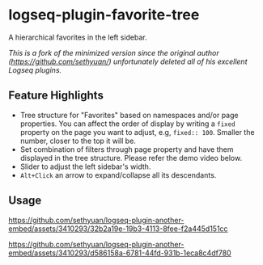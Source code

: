 # logseq-plugin-favorite-tree

A hierarchical favorites in the left sidebar.

_This is a fork of the minimized version since the original author (https://github.com/sethyuan/) unfortunately deleted all of his excellent Logseq plugins._

## Feature Highlights

- Tree structure for "Favorites" based on namespaces and/or page properties. You can affect the order of display by writing a `fixed` property on the page you want to adjust, e.g, `fixed:: 100`. Smaller the number, closer to the top it will be.
- Set combination of filters through page property and have them displayed in the tree structure. Please refer the demo video below.
- Slider to adjust the left sidebar's width.
- `Alt+Click` an arrow to expand/collapse all its descendants.

## Usage

https://github.com/sethyuan/logseq-plugin-another-embed/assets/3410293/32b2a19e-19b3-4113-8fee-f2a445d151cc

https://github.com/sethyuan/logseq-plugin-another-embed/assets/3410293/d586158a-6781-44fd-931b-1eca8c4df780

